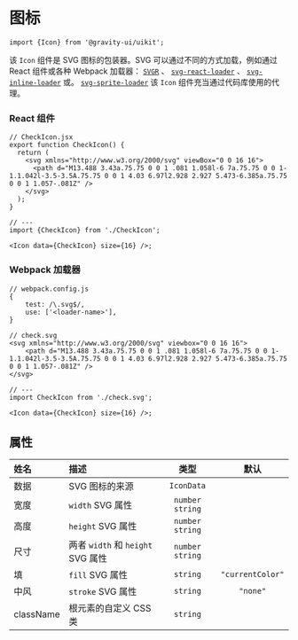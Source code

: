 <!--GITHUB_BLOCK-->

# 图标

<!--/GITHUB_BLOCK-->

```tsx
import {Icon} from '@gravity-ui/uikit';
```

该 `Icon` 组件是 SVG 图标的包装器。SVG 可以通过不同的方式加载，例如通过 React 组件或各种 Webpack 加载器： [`SVGR`](https://react-svgr.com/docs/webpack/) 、 [`svg-react-loader`](https://github.com/jhamlet/svg-react-loader) 、 [`svg-inline-loader`](https://github.com/webpack-contrib/svg-inline-loader) 或。 [`svg-sprite-loader`](https://github.com/JetBrains/svg-sprite-loader)
该 `Icon` 组件充当通过代码库使用的代理。

### React 组件

```tsx
// CheckIcon.jsx
export function CheckIcon() {
  return (
    <svg xmlns="http://www.w3.org/2000/svg" viewBox="0 0 16 16">
      <path d="M13.488 3.43a.75.75 0 0 1 .081 1.058l-6 7a.75.75 0 0 1-1.1.042l-3.5-3.5A.75.75 0 0 1 4.03 6.97l2.928 2.927 5.473-6.385a.75.75 0 0 1 1.057-.081Z" />
    </svg>
  );
}

// ---
import {CheckIcon} from './CheckIcon';

<Icon data={CheckIcon} size={16} />;
```

### Webpack 加载器

```tsx
// webpack.config.js
{
    test: /\.svg$/,
    use: ['<loader-name>'],
}

// check.svg
<svg xmlns="http://www.w3.org/2000/svg" viewbox="0 0 16 16">
    <path d="M13.488 3.43a.75.75 0 0 1 .081 1.058l-6 7a.75.75 0 0 1-1.1.042l-3.5-3.5A.75.75 0 0 1 4.03 6.97l2.928 2.927 5.473-6.385a.75.75 0 0 1 1.057-.081Z" />
</svg>

// ---
import CheckIcon from './check.svg';

<Icon data={CheckIcon} size={16} />;
```

## 属性

| 姓名      | 描述                              |       类型        |       默认       |
| :-------- | :-------------------------------- | :---------------: | :--------------: |
| 数据      | SVG 图标的来源                    |    `IconData`     |                  |
| 宽度      | `width` SVG 属性                  | `number` `string` |                  |
| 高度      | `height` SVG 属性                 | `number` `string` |                  |
| 尺寸      | 两者 `width` 和 `height` SVG 属性 | `number` `string` |                  |
| 填        | `fill` SVG 属性                   |     `string`      | `"currentColor"` |
| 中风      | `stroke` SVG 属性                 |     `string`      |     `"none"`     |
| className | 根元素的自定义 CSS 类             |     `string`      |                  |
